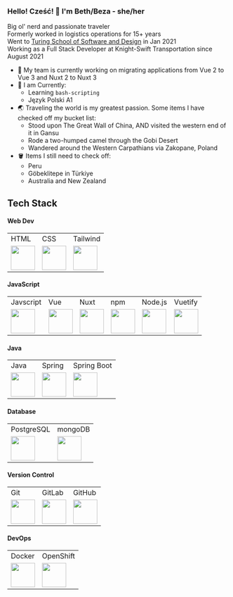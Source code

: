 ### Hello! Cześć! 👋 I'm Beth/Beza - she/her

Big ol' nerd and passionate traveler  
Formerly worked in logistics operations for 15+ years  
Went to [Turing School of Software and Design](https://turing.edu/) in Jan 2021   
Working as a Full Stack Developer at Knight-Swift Transportation since August 2021

- 🔭 My team is currently working on migrating applications from Vue 2 to Vue 3 and Nuxt 2 to Nuxt 3
- 🌱 I am Currently:
    * Learning `bash-scripting`
    * Język Polski A1
- 🌏 Traveling the world is my greatest passion. Some items I have checked off my bucket list:
    * Stood upon The Great Wall of China, AND visited the western end of it in Gansu
    * Rode a two-humped camel through the Gobi Desert
    * Wandered around the Western Carpathians via Zakopane, Poland
- 🪣 Items I still need to check off:
    * Peru 
    * Göbeklitepe in Türkiye 
    * Australia and New Zealand

## Tech Stack

#### Web Dev
<table>
   <tr>
    <td>HTML</td>
    <td>CSS</td>
    <td>Tailwind</td>
   </tr>

   <tr>
    <td><img width="55" src="https://raw.githubusercontent.com/gilbarbara/logos/master/logos/html-5.svg"/></td>
    <td><img width="55" src="https://raw.githubusercontent.com/gilbarbara/logos/master/logos/css-3.svg"/></td>
    <td><img width="55" src="https://raw.githubusercontent.com/gilbarbara/logos/master/logos/tailwindcss-icon.svg"/></td>
   </tr>
</table>

#### JavaScript
<table>
  <tr>
    <td>Javscript</td>
    <td>Vue</td>
    <td>Nuxt</td>
    <td>npm</td>
    <td>Node.js</td>
    <td>Vuetify</td>

  </tr>
  <tr>
    <td><img width="55" src="https://user-images.githubusercontent.com/25181517/117447155-6a868a00-af3d-11eb-9cfe-245df15c9f3f.png"/></td>
    <td><img width="55" src="https://user-images.githubusercontent.com/25181517/117448124-a2da9800-af3e-11eb-85d2-bd1b69b65603.png"/></td>
    <td><img width="55" src="https://github.com/marwin1991/profile-technology-icons/assets/136815194/ebd92b15-970a-45b8-8c4c-0ecf69b17cdc"/></td>
    <td><img width="55" src="https://user-images.githubusercontent.com/25181517/121401671-49102800-c959-11eb-9f6f-74d49a5e1774.png"/></td>
    <td><img width="55" src="https://user-images.githubusercontent.com/25181517/183568594-85e280a7-0d7e-4d1a-9028-c8c2209e073c.png"/></td>
    <td><img width="55" src="https://raw.githubusercontent.com/gilbarbara/logos/master/logos/vuetifyjs.svg"/></td>
  </tr>
</table>

#### Java
<table>
  <tr>
    <td>Java</td>
    <td>Spring</td>
    <td>Spring Boot</td>
  </tr>
  <tr>
    <td><img width="55" src="https://user-images.githubusercontent.com/25181517/117201156-9a724800-adec-11eb-9a9d-3cd0f67da4bc.png"/></td>
    <td><img width="55" src="https://user-images.githubusercontent.com/25181517/117201470-f6d56780-adec-11eb-8f7c-e70e376cfd07.png"/></td>
    <td><img width="55" src="https://user-images.githubusercontent.com/25181517/183891303-41f257f8-6b3d-487c-aa56-c497b880d0fb.png"/></td>
  </tr>
</table>

#### Database
<table>
   <tr>
     <td>PostgreSQL</td>
     <td>mongoDB</td>
   </tr>
   <tr>
     <td><img width="55" src="https://user-images.githubusercontent.com/25181517/117208740-bfb78400-adf5-11eb-97bb-09072b6bedfc.png"/></td>
     <td><img width="55" src="https://user-images.githubusercontent.com/25181517/182884177-d48a8579-2cd0-447a-b9a6-ffc7cb02560e.png"/></td>
   </tr>
</table>

#### Version Control
<table>
  <tr>
    <td>Git</td>
    <td>GitLab</td>
    <td>GitHub</td>
  </tr>
  <tr>
    <td><img width="55" src="https://user-images.githubusercontent.com/25181517/192108372-f71d70ac-7ae6-4c0d-8395-51d8870c2ef0.png"/></td>
    <td><img width="55" src="https://user-images.githubusercontent.com/25181517/192108376-c675d39b-90f6-4073-bde6-5a9291644657.png"/></td>
    <td><img width="55" src="https://user-images.githubusercontent.com/25181517/192108374-8da61ba1-99ec-41d7-80b8-fb2f7c0a4948.png"/></td>
  </tr>
</table>

#### DevOps
<table>
  <tr>
    <td>Docker</td>
    <td>OpenShift</td>
  </tr>
  <tr>
    <td><img width="55" src="https://user-images.githubusercontent.com/25181517/117207330-263ba280-adf4-11eb-9b97-0ac5b40bc3be.png"/></td>
    <td><img width="55" src="https://raw.githubusercontent.com/gilbarbara/logos/master/logos/openshift.svg"/></td>
  </tr>
</table>
